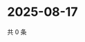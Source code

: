 # 2025-08-17

共 0 条

<!-- BEGIN ZHIHUVIDEO -->
<!-- 最后更新时间 Sun Aug 17 2025 22:10:23 GMT+0800 (China Standard Time) -->

<!-- END ZHIHUVIDEO -->
